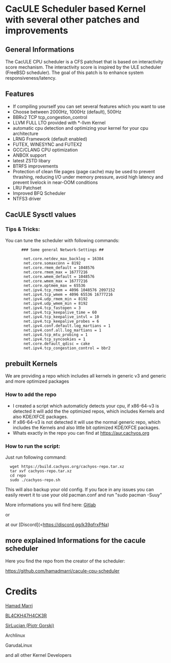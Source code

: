 # CacULE Scheduler based Kernel with several other patches and improvements

## General Informations

The CacULE CPU scheduler is a CFS patchset that is based on interactivity score mechanism. The interactivity score is inspired by the ULE scheduler (FreeBSD scheduler). The goal of this patch is to enhance system responsiveness/latency.

## Features

-   If compiling yourself you can set several features which you want to use
-   Choose between 2000Hz, 1000Hz (default), 500Hz
-   BBRv2 TCP tcp_congestion_control
-   LLVM FULL LTO provided with \*-llvm Kernel
-   automatic cpu detection and optimizing your kernel for your cpu architecture
-   LRNG Framework (default enabled)
-   FUTEX, WINESYNC and FUTEX2
-   GCC/CLANG CPU optimization
-   ANBOX support
-   latest ZSTD libary
-   BTRFS improvements
-   Protection of clean file pages (page cache) may be used to prevent thrashing, reducing I/O under memory pressure, avoid high latency and prevent livelock in near-OOM conditions
-   LRU Patchset
-   Improved BFQ Scheduler
-   NTFS3 driver

## CacULE Sysctl values

### Tips & Tricks:

You can tune the scheduler with following commands:

           ### Some general Network-Settings ##

            net.core.netdev_max_backlog = 16384
            net.core.somaxconn = 8192
            net.core.rmem_default = 1048576
            net.core.rmem_max = 16777216
            net.core.wmem_default = 1048576
            net.core.wmem_max = 16777216
            net.core.optmem_max = 65536
            net.ipv4.tcp_rmem = 4096 1048576 2097152
            net.ipv4.tcp_wmem = 4096 65536 16777216
            net.ipv4.udp_rmem_min = 8192
            net.ipv4.udp_wmem_min = 8192
            net.ipv4.tcp_fastopen = 3
            net.ipv4.tcp_keepalive_time = 60
            net.ipv4.tcp_keepalive_intvl = 10
            net.ipv4.tcp_keepalive_probes = 6
            net.ipv4.conf.default.log_martians = 1
            net.ipv4.conf.all.log_martians = 1
            net.ipv4.tcp_mtu_probing = 1
            net.ipv4.tcp_syncookies = 1
            net.core.default_qdisc = cake
            net.ipv4.tcp_congestion_control = bbr2

## prebuilt Kernels

We are providing a repo which includes all kernels in generic v3 and generic and more optimized packages

### How to add the repo

-   I created a script which automaticly detects your cpu, if x86-64-v3 is detected it will add the the optimized repos, which includes Kernels and also KDE/XFCE packages.
-   If x86-64-v3 is not detected it will use the normal generic repo, which includes the Kernels and also little bit optimized KDE/XFCE packages.
-   Whats exactly in the repo you can find at <https://aur.cachyos.org>

### How to run the script:

Just run following command:

      wget https://build.cachyos.org/cachyos-repo.tar.xz
      tar xvf cachyos-repo.tar.xz
      cd repo
      sudo ./cachyos-repo.sh

This will also backup your old config. If you face in any issues you can easily revert it to use your old pacman.conf and run "sudo pacman -Suuy"

More informations you will find here:
[Gitlab](https://gitlab.com/cachyos)

or

at our [Discord](<https://discord.gg/k39qfrxPNa)

## more explained Informations for the cacule scheduler

Here you find the repo from the creator of the scheduler:

<https://github.com/hamadmarri/cacule-cpu-scheduler>

# Credits

[Hamad Marri](https://github.com/hamadmarri)

[BL4CKH47H4CK3R](https://github.com/BL4CKH47H4CK3R)

[SirLucjan (Piotr Gorski)](https://github.com/sirlucjan)

Archlinux

GarudaLinux

and all other Kernel Developers
